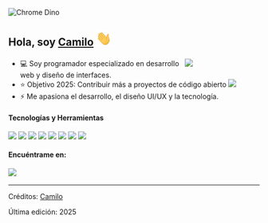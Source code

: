 <!--
Este es un repositorio especial porque su `README.md` aparece en tu perfil de GitHub.
-->

![Chrome Dino](https://mir-s3-cdn-cf.behance.net/project_modules/max_1200/4ff07986208593.5d9a654e92f36.gif)

<h2 align="left">Hola, soy <a href="#" target="_blank" rel="noopener noreferrer">Camilo</a> <img src="https://raw.githubusercontent.com/ABSphreak/ABSphreak/master/gifs/Hi.gif" height="30" />
 
<a href="https://github.com/Camilog18"><img align='right' src='https://github.com/UjwalKandi/UjwalKandi/blob/changes-to-readme/svg/87202985-820dcb80-c2b6-11ea-9f56-7ec461c497c3.gif' width='150"'></a></h2>

- 💻 Soy programador especializado en desarrollo web y diseño de interfaces.
- ⭐ Objetivo 2025: Contribuir más a proyectos de código abierto <img src="https://media.giphy.com/media/WUlplcMpOCEmTGBtBW/giphy.gif" width="30">
- ⚡ Me apasiona el desarrollo, el diseño UI/UX y la tecnología.

#### Tecnologías y Herramientas
<p>
  <img src="https://img.shields.io/badge/python%20-%2314354C.svg?&style=for-the-badge&logo=python&logoColor=white">   
  <img src="https://img.shields.io/badge/javascript%20-%23323330.svg?&style=for-the-badge&logo=javascript&logoColor=%23F7DF1E">   
  <img src="https://img.shields.io/badge/html5%20-%23E34F26.svg?&style=for-the-badge&logo=html5&logoColor=white">   
  <img src="https://img.shields.io/badge/css3%20-%231572B6.svg?&style=for-the-badge&logo=css3&logoColor=white">   
  <img src="https://img.shields.io/badge/react%20-%2320232a.svg?&style=for-the-badge&logo=react&logoColor=%2361DAFB">    
  <img src="https://img.shields.io/badge/git%20-%23F05033.svg?&style=for-the-badge&logo=git&logoColor=white"/>   
  <img src="http://img.shields.io/badge/-VS%20Code-000000?style=for-the-badge&logo=Visual-studio-code&logoColor=blue">

<img src="https://github-readme-stats.vercel.app/api?username=CamiloG18&show_icons=true&title_color=03fc90&icon_color=03fc90&text_color=03fc90&bg_color=002b19">
</p>

#### Encuéntrame en:
<p align='left'>
   <a href="https://github.com/CamiloG18" target="_blank"><img height="25" src="https://raw.githubusercontent.com/UjwalKandi/UjwalKandi/changes-to-readme/svg/github%20rect.svg"></a>&nbsp;&nbsp;
</p>


-----
Créditos: [Camilo](https://github.com/TU_USUARIO)

Última edición: 2025
